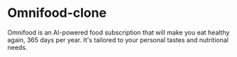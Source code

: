 # Omnifood-clone

Omnifood is an AI-powered food subscription that will make you eat healthy again, 365 days per year. It's tailored to your personal tastes and nutritional needs.
